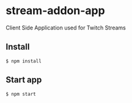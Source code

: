 # stream-addon-app
Client Side Application used for Twitch Streams

## Install

	$ npm install
	
## Start app

	$ npm start